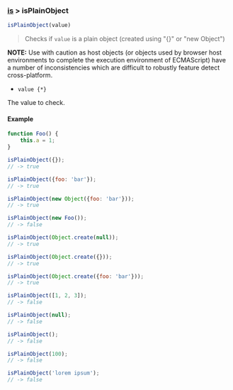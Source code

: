 ### [is](../) > isPlainObject

```js
isPlainObject(value)
```

> Checks if `value` is a plain object (created using "{}" or "new Object")

**NOTE:** Use with caution as host objects (or objects used by browser host environments to complete the execution environment of ECMAScript) have a number of inconsistencies which are difficult to robustly feature detect cross-platform.

- `value {*}`

The value to check.

#### Example
```js
function Foo() {
    this.a = 1;
}

isPlainObject({});
// -> true

isPlainObject({foo: 'bar'});
// -> true

isPlainObject(new Object({foo: 'bar'}));
// -> true

isPlainObject(new Foo());
// -> false

isPlainObject(Object.create(null));
// -> true

isPlainObject(Object.create({}));
// -> true

isPlainObject(Object.create({foo: 'bar'}));
// -> true

isPlainObject([1, 2, 3]);
// -> false

isPlainObject(null);
// -> false

isPlainObject();
// -> false

isPlainObject(100);
// -> false

isPlainObject('lorem ipsum');
// -> false
```
